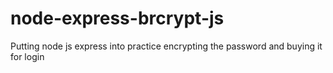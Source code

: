 # node-express-brcrypt-js
Putting node js express into practice encrypting the password and buying it for login
